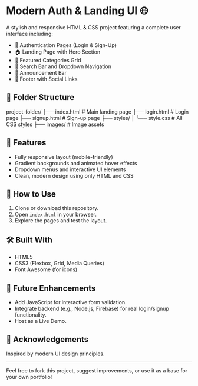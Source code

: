 # Modern Auth & Landing UI 🌐

A stylish and responsive HTML & CSS project featuring a complete user interface including:

- 🔐 Authentication Pages (Login & Sign-Up)
- 🏠 Landing Page with Hero Section
- 📂 Featured Categories Grid
- 🔎 Search Bar and Dropdown Navigation
- 📣 Announcement Bar
- 🦶 Footer with Social Links

## 📁 Folder Structure

project-folder/
├── index.html # Main landing page
├── login.html # Login page
├── signup.html # Sign-up page
├── styles/
│ └── style.css # All CSS styles
├── images/ # Image assets


## 🎯 Features

- Fully responsive layout (mobile-friendly)
- Gradient backgrounds and animated hover effects
- Dropdown menus and interactive UI elements
- Clean, modern design using only HTML and CSS

## 🚀 How to Use

1. Clone or download this repository.
2. Open `index.html` in your browser.
3. Explore the pages and test the layout.

## 🛠️ Built With

- HTML5
- CSS3 (Flexbox, Grid, Media Queries)
- Font Awesome (for icons)

## 📌 Future Enhancements

- Add JavaScript for interactive form validation.
- Integrate backend (e.g., Node.js, Firebase) for real login/signup functionality.
- Host as a Live Demo.

## 🙌 Acknowledgements

Inspired by modern UI design principles.

---

Feel free to fork this project, suggest improvements, or use it as a base for your own portfolio!



